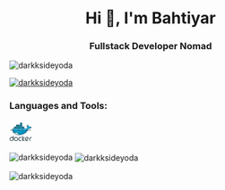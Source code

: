 <h1 align="center">Hi 👋, I'm Bahtiyar</h1>
<h3 align="center">Fullstack Developer Nomad</h3>

<p align="left"> <img src="https://komarev.com/ghpvc/?username=darkksideyoda&label=Profile%20views&color=0e75b6&style=flat" alt="darkksideyoda" /> </p>

<p align="left"> <a href="https://github.com/ryo-ma/github-profile-trophy"><img src="https://github-profile-trophy.vercel.app/?username=darkksideyoda" alt="darkksideyoda" /></a> </p>


<h3 align="left">Languages and Tools:</h3>
<p align="left"> <a href="https://www.docker.com/" target="_blank"> <img src="https://raw.githubusercontent.com/devicons/devicon/master/icons/docker/docker-original-wordmark.svg" alt="docker" width="40" height="40"/> </a> </p>

<p><img align="left" src="https://github-readme-stats.vercel.app/api/top-langs?username=darkksideyoda&show_icons=true&locale=en&layout=compact" alt="darkksideyoda" /></p>

<p>&nbsp;<img align="center" src="https://github-readme-stats.vercel.app/api?username=darkksideyoda&show_icons=true&locale=en" alt="darkksideyoda" /></p>

<p><img align="center" src="https://github-readme-streak-stats.herokuapp.com/?user=darkksideyoda&" alt="darkksideyoda" /></p>
